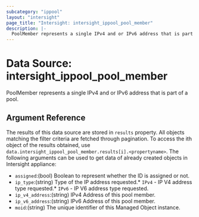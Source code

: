 ```yaml
---
subcategory: "ippool"
layout: "intersight"
page_title: "Intersight: intersight_ippool_pool_member"
description: |-
  PoolMember represents a single IPv4 and or IPv6 address that is part of a pool.
---
```


# Data Source: intersight_ippool_pool_member
PoolMember represents a single IPv4 and or IPv6 address that is part of a pool.
## Argument Reference
The results of this data source are stored in `results` property.
All objects matching the filter criteria are fetched through pagination.
To access the ith object of the results obtained, use `data.intersight_ippool_pool_member.results[i].<propertyname>`.
The following arguments can be used to get data of already created objects in Intersight appliance:
* `assigned`:(bool) Boolean to represent whether the ID is assigned or not. 
* `ip_type`:(string) Type of the IP address requested.* `IPv4` - IP V4 address type requested.* `IPv6` - IP V6 address type requested. 
* `ip_v4_address`:(string) IPv4 Address of this pool member. 
* `ip_v6_address`:(string) IPv6 Address of this pool member. 
* `moid`:(string) The unique identifier of this Managed Object instance. 
 
